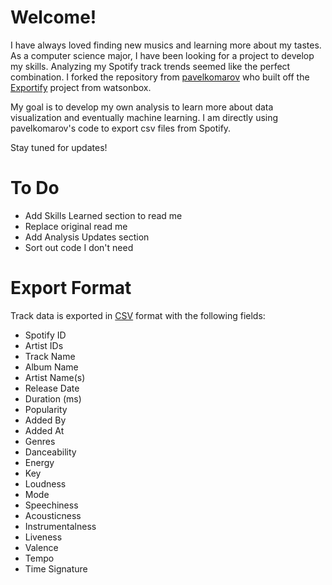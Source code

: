 # Welcome!
I have always loved finding new musics and learning more about my tastes. As a computer science major, I have been looking for a project to develop my skills. Analyzing my Spotify track trends seemed like the perfect combination. I forked the repository from [pavelkomarov](https://github.com/annielarkins/exportify/blob/master/README.md) who built off the [Exportify](https://github.com/watsonbox/exportify) project from watsonbox. 

My goal is to develop my own analysis to learn more about data visualization and eventually machine learning. I am directly using pavelkomarov's code to export csv files from Spotify. 

Stay tuned for updates!

# To Do
- Add Skills Learned section to read me
- Replace original read me
- Add Analysis Updates section
- Sort out code I don't need

# Export Format

Track data is exported in [CSV](http://en.wikipedia.org/wiki/Comma-separated_values) format with the following fields:

- Spotify ID
- Artist IDs
- Track Name
- Album Name
- Artist Name(s)
- Release Date
- Duration (ms)
- Popularity
- Added By
- Added At
- Genres
- Danceability
- Energy
- Key
- Loudness
- Mode
- Speechiness
- Acousticness
- Instrumentalness
- Liveness
- Valence
- Tempo
- Time Signature
